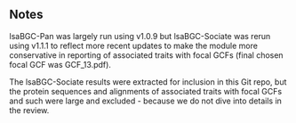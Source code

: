 ## Notes

lsaBGC-Pan was largely run using v1.0.9 but lsaBGC-Sociate was rerun using v1.1.1 to reflect more recent updates to make the module more conservative in reporting of associated traits with focal GCFs (final chosen focal GCF was GCF_13.pdf).

The lsaBGC-Sociate results were extracted for inclusion in this Git repo, but the protein sequences and alignments of associated traits with focal GCFs and such were large and excluded - because we do not dive into details in the review. 
